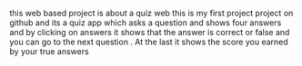 this web based project is about a quiz web this is my first project project on github and its a quiz app which asks a question and shows four answers and by clicking on answers it shows  that the answer is correct or false and you can go to the next  question . At the last it shows the score you earned by your true answers 
